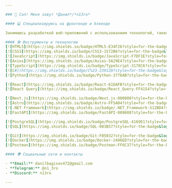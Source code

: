 ```yaml
---

### 👋 Сап! Меня зовут *Данил*/*n13ro*

#### 💻 Специализируюсь на фронтенде и бэкенде

Занимаюсь разработкой веб-приложений с использованием технологий, таких как `TypeScript`, `C#`, `Python` и их фреймворки.

#### 🛠 Инструменты и технологии
[![HTML5](https://img.shields.io/badge/HTML5-E34F26?style=for-the-badge&logo=html5&logoColor=white)](https://developer.mozilla.org/en-US/docs/Web/HTML)
[![CSS3](https://img.shields.io/badge/CSS3-1572B6?style=for-the-badge&logo=css3&logoColor=white)](https://developer.mozilla.org/en-US/docs/Web/CSS)
[![JavaScript](https://img.shields.io/badge/JavaScript-F7DF1E?style=for-the-badge&logo=javascript&logoColor=white)](https://developer.mozilla.org/en-US/docs/Web/JavaScript)
[![Axios](https://img.shields.io/badge/Axios-5A29E4?style=for-the-badge&logo=axios&logoColor=white)](https://axios-http.com/)
[![TypeScript](https://img.shields.io/badge/TypeScript-3178C6?style=for-the-badge&logo=TypeScript&logoColor=white)](https://www.typescriptlang.org/)
[![C#](https://img.shields.io/badge/C%23-239120?style=for-the-badge&logo=c-sharp&logoColor=white)](https://docs.microsoft.com/en-us/dotnet/csharp/)
[![Python](https://img.shields.io/badge/Python-3776AB?style=for-the-badge&logo=python&logoColor=white)](https://www.python.org/)

[![React](https://img.shields.io/badge/React-61DAFB?style=for-the-badge&logo=react&logoColor=white)](https://reactjs.org/)
[![React Query](https://img.shields.io/badge/React_Query-FF4154?style=for-the-badge&logo=react-query&logoColor=white)](https://react-query.tanstack.com/)

[![Next.js](https://img.shields.io/badge/Next.js-000000?style=for-the-badge&logo=next.js&logoColor=white)](https://nextjs.org/)
[![Astro](https://img.shields.io/badge/Astro-FF5A04?style=for-the-badge&logo=astro&logoColor=white)](https://astro.build/)
[![.NET Framework](https://img.shields.io/badge/.NET_Framework-512BD4?style=for-the-badge&logo=.net&logoColor=white)](https://dotnet.microsoft.com/)
[![FastAPI](https://img.shields.io/badge/FastAPI-009688?style=for-the-badge&logo=fastapi&logoColor=white)](https://fastapi.tiangolo.com/)

[![PostgreSQL](https://img.shields.io/badge/PostgreSQL-4169E1?style=for-the-badge&logo=postgresql&logoColor=white)](https://www.postgresql.org/)
[![SQL](https://img.shields.io/badge/SQL-003B57?style=for-the-badge&logo=sql&logoColor=white)](https://www.w3schools.com/sql/)

[![Git](https://img.shields.io/badge/Git-F05032?style=for-the-badge&logo=git&logoColor=white)](https://git-scm.com/)
[![Docker](https://img.shields.io/badge/Docker-2496ED?style=for-the-badge&logo=docker&logoColor=white)](https://www.docker.com/)
[![Postman](https://img.shields.io/badge/Postman-FF6C37?style=for-the-badge&logo=postman&logoColor=white)](https://www.postman.com/)

#### 🌍 Социальные сети и контакты

- **Email:** danilbagisev472@gmail.com
- **Telegram:** @n1_3ro
- **Discord:** n13ro

---
```

